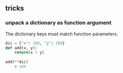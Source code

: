 ## tricks

### unpack a dictionary as function argument
The dictionary keys must match function parameters.

```python
dic = {"x": 100, "y": 200}
def add(x, y):
    return(x + y)
    
add(**dic)
    # 300
```

